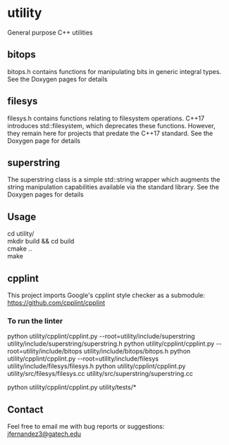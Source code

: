 # utility
General purpose C++ utilities


## bitops

bitops.h contains functions for manipulating bits in generic integral types.
See the Doxygen pages for details


## filesys

filesys.h contains functions relating to filesystem operations. C++17
introduces std::filesystem, which deprecates these functions. However, they
remain here for projects that predate the C++17 standard. See the Doxygen
page for details


## superstring

The superstring class is a simple std::string wrapper which augments the
string manipulation capabilities available via the standard library. See the
Doxygen pages for details


## Usage

cd utility/  
mkdir build && cd build  
cmake ..  
make


## cpplint

This project imports Google's cpplint style checker as a submodule: https://github.com/cpplint/cpplint

### To run the linter

python utility/cpplint/cpplint.py --root=utility/include/superstring utility/include/superstring/superstring.h
python utility/cpplint/cpplint.py --root=utility/include/bitops utility/include/bitops/bitops.h
python utility/cpplint/cpplint.py --root=utility/include/filesys utility/include/filesys/filesys.h
python utility/cpplint/cpplint.py utility/src/filesys/filesys.cc utility/src/superstring/superstring.cc

python utility/cpplint/cpplint.py utility/tests/*


## Contact

Feel free to email me with bug reports or suggestions:
jfernandez3@gatech.edu